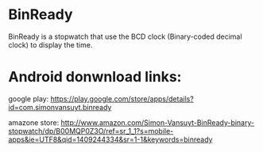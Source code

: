 BinReady
========

BinReady is a stopwatch that use the BCD clock (Binary-coded decimal clock) to display the time.

Android donwnload links:
========

google play: https://play.google.com/store/apps/details?id=com.simonvansuyt.binready

amazone store: http://www.amazon.com/Simon-Vansuyt-BinReady-binary-stopwatch/dp/B00MQP0Z3O/ref=sr_1_1?s=mobile-apps&ie=UTF8&qid=1409244334&sr=1-1&keywords=binready
